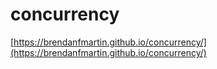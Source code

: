 # concurrency

[https://brendanfmartin.github.io/concurrency/](https://brendanfmartin.github.io/concurrency/)
